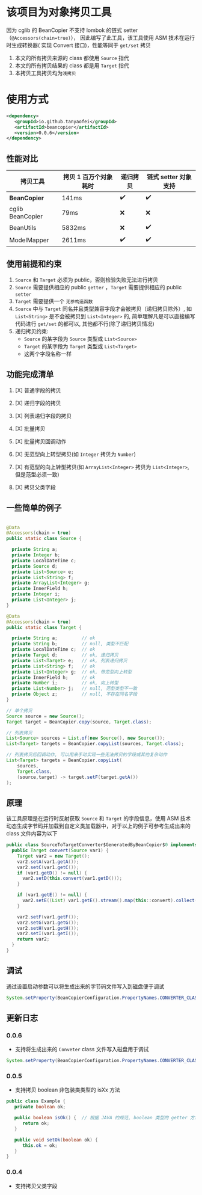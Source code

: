 # 该项目为对象拷贝工具

因为 cglib 的 BeanCopier 不支持 lombok 的链式 setter（`@Accessors(chain=true)`）， 因此编写了此工具，该工具使用 ASM
技术在运行时生成转换器(
实现 Convert 接口)，性能等同于 `get/set` 拷贝

1. 本文的所有拷贝来源的 class 都使用 `Source` 指代
2. 本文的所有拷贝结果的 class 都是用 `Target` 指代
3. 本拷贝工具拷贝均为`浅拷贝`

# 使用方式
```xml
<dependency>
   <groupId>io.github.tanyaofei</groupId>
   <artifactId>beancopier</artifactId>
   <version>0.0.6</version>
</dependency>
```

## 性能对比

| 拷贝工具         | 拷贝 1 百万个对象耗时 | 递归拷贝 | 链式 setter 对象支持 |
| ---------------- | -------- | -------- | -------------------- |
| **BeanCopier**   | 141ms    | ✔️     | ✔️                 |
| cglib BeanCopier | 79ms     | ❌     | ❌                 |
| BeanUtils        | 5832ms   | ❌     | ✔️                 |
| ModelMapper      | 2611ms   | ✔️     | ✔️                 |

## 使用前提和约束

1. `Source` 和 `Target` 必须为 public，否则检验失败无法进行拷贝
2. `Source` 需要提供相应的 public `getter` ，`Target` 需要提供相应的 public `setter`
3. `Target` 需要提供一个 `无参构造函数`
4. `Source` 中与 `Target` 同名并且类型兼容字段才会被拷贝（递归拷贝除外）, 如 `List<String>` 是不会被拷贝到 `List<Integer>`
   的,
   简单理解凡是可以直接编写代码进行 `get/set` 的都可以, 其他都不行(除了递归拷贝情况)
5. 递归拷贝约束:
   + `Source` 的某字段为 `Source` 类型或 `List<Source>`
   + `Target` 的某字段为 `Target` 类型或 `List<Target>`
   + 这两个字段名称一样

## 功能完成清单

1. [X] 普通字段的拷贝

2. [X] 递归字段的拷贝

3. [X] 列表递归字段的拷贝

4. [X] 批量拷贝

5. [X] 批量拷贝回调动作

6. [X] 无范型向上转型拷贝(如 `Integer` 拷贝为 `Number`)

7. [X] 有范型的向上转型拷贝(如 `ArrayList<Integer>` 拷贝为 `List<Integer>`, 但是范型必须一致)

8. [X] 拷贝父类字段

## 一些简单的例子

```java

@Data
@Accessors(chain = true)
public static class Source {

  private String a;
  private Integer b;
  private LocalDateTime c;
  private Source d;
  private List<Source> e;
  private List<String> f;
  private ArrayList<Integer> g;
  private InnerField h;
  private Integer i;
  private List<Integer> j;
}

@Data
@Accessors(chain = true)
public static class Target {

  private String a;         // ok
  private String b;         // null, 类型不匹配
  private LocalDateTime c;  // ok
  private Target d;         // ok, 递归拷贝
  private List<Target> e;   // ok, 列表递归拷贝
  private List<String> f;   // ok
  private List<Integer> g;  // ok, 带范型向上转型
  private InnerField h;     // ok
  private Number i;         // ok, 向上转型
  private List<Number> j;   // null, 范型类型不一致
  private Object z;         // null, 不存在同名字段
}
```

```java
// 单个拷贝
Source source = new Source();
Target target = BeanCopier.copy(source, Target.class);

// 列表拷贝
List<Source> sources = List.of(new Source(), new Source());
List<Target> targets = BeanCopier.copyList(sources, Target.class);

// 列表拷贝后回调动作, 可以用来手动实现一些无法拷贝的字段或其他复杂动作
List<Target> targets = BeanCopier.copyList(
    sources,
    Target.class,
    (source,target) -> target.setF(target.getA())
);
```

## 原理

该工具原理是在运行时反射获取 `Source` 和 `Target` 的字段信息，使用 ASM 技术动态生成字节码并加载到自定义类加载器中，对于以上的例子可参考生成出来的
class 文件内容为以下

```java
public class SourceToTargetConverter$GeneratedByBeanCopier$0 implements Converter<Source, Target> {
  public Target convert(Source var1) {
    Target var2 = new Target();
    var2.setA(var1.getA());
    var2.setC(var1.getC());
    if (var1.getD() != null) {
      var2.setD(this.convert(var1.getD()));
    }

    if (var1.getE() != null) {
      var2.setE((List) var1.getE().stream().map(this::convert).collect(Collectors.toList()));
    }

    var2.setF(var1.getF());
    var2.setG(var1.getG());
    var2.setH(var1.getH());
    var2.setI(var1.getI());
    return var2;
  }
}
```

## 调试

通过设置启动参数可以将生成出来的字节码文件写入到磁盘便于调试
```java
System.setProperty(BeanCopierConfiguration.PropertyNames.CONVERTER_CLASS_DUMP_PATH,"./");
```



## 更新日志

### 0.0.6

+ 支持将生成出来的 `Conveter` class 文件写入磁盘用于调试

```java
System.setProperty(BeanCopierConfiguration.PropertyNames.CONVERTER_CLASS_DUMP_PATH,"./");
```

### 0.0.5

+ 支持拷贝 boolean 非包装类类型的 isXx 方法

```java
public class Example {
   private boolean ok;

   public boolean isOk() {  // 根据 JAVA 的规范, boolean 类型的 getter 方法应当为 isXx 而不是 getXx
      return ok;
   }

   public void setOk(boolean ok) {
      this.ok = ok;
   }
}
```

### 0.0.4
+ 支持拷贝父类字段